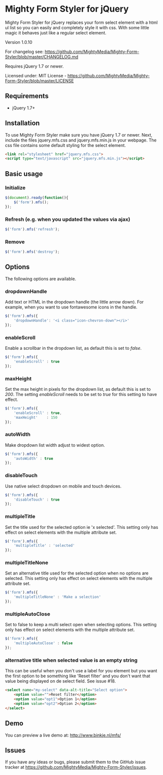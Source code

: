 # Mighty Form Styler for jQuery

Mighty Form Styler for jQuery replaces your form select element with a html ul list so you can easily and completely style it with css. With some little magic it behaves just like a regular select element.

Version 1.0.10

For changelog see: https://github.com/MightyMedia/Mighty-Form-Styler/blob/master/CHANGELOG.md

Requires jQuery 1.7 or newer.

Licensed under:
MIT License - https://github.com/MightyMedia/Mighty-Form-Styler/blob/master/LICENSE

## Requirements

* jQuery 1.7+

## Installation

To use Mighty Form Styler make sure you have jQuery 1.7 or newer. Next, include the files jquery.mfs.css and jquery.mfs.min.js in your webpage. The css file contains some default styling for the select element.

```html
<link rel="stylesheet" href="jquery.mfs.css">
<script type="text/javascript" src="jquery.mfs.min.js"></script>
```

## Basic usage

### Initialize

```javascript
$(document).ready(function(){
    $('form').mfs();
});
```

### Refresh (e.g. when you updated the values via ajax)

```javascript
$('form').mfs('refresh');
```

### Remove

```javascript
$('form').mfs('destroy');
```

## Options

The following options are available.

### dropdownHandle

Add text or HTML in the dropdown handle (the little arrow down). For example, when you want to use fontawesome icons in the handle.

```javascript
$('form').mfs({
    'dropdownHandle': '<i class="icon-chevron-down"></i>'
});
```

### enableScroll

Enable a scrollbar in the dropdown list, as default this is set to _false_.

```javascript
$('form').mfs({
    'enableScroll' : true
});
```

### maxHeight

Set the max height in pixels for the dropdown list, as default this is set to _200_. The setting *enableScroll* needs to be set to _true_ for this setting to have effect.

```javascript
$('form').mfs({
    'enableScroll' : true,
    'maxHeight'    : 150
});
```

### autoWidth

Make dropdown list width adjust to widest option.

```javascript
$('form').mfs({
    'autoWidth' : true
});
```

### disableTouch

Use native select dropdown on mobile and touch devices.

```javascript
$('form').mfs({
    'disableTouch' : true
});
```

### multipleTitle

Set the title used for the selected option ie 'x selected'. This setting only has effect on select elements with the multiple attribute set.

```javascript
$('form').mfs({
    'multipleTitle' : 'selected'
});
```

### multipleTitleNone

Set an alternative title used for the selected option when no options are selected. This setting only has effect on select elements with the multiple attribute set.

```javascript
$('form').mfs({
    'multipleTitleNone' : 'Make a selection'
});
```

### multipleAutoClose

Set to false to keep a multi select open when selecting options. This setting only has effect on select elements with the multiple attribute set.

```javascript
$('form').mfs({
    'multipleAutoClose' : false
});
```

### alternative title when selected value is an empty string

This can be useful when you don't use a label for you element but you want the first option to be something like 'Reset filter' and you don't want that value being displayed on de select field. See issue #18.

```html
<select name="my-select" data-alt-title="Select option">
    <option value="">Reset filter</option>
    <option value="opt1">Option 1</option>
    <option value="opt2">Option 2</option>
</select>
```


## Demo

You can preview a live demo at: http://www.binkje.nl/mfs/

## Issues

If you have any ideas or bugs, please submit them to the GitHub issue tracker at https://github.com/MightyMedia/Mighty-Form-Styler/issues.
